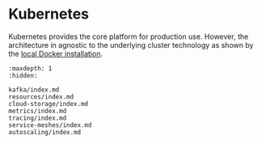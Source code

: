 # Kubernetes

Kubernetes provides the core platform for production use. However, the architecture in agnostic to the underlying cluster technology as shown by the [local Docker installation](../getting-started/docker-installation/index.md).

```{toctree}
:maxdepth: 1
:hidden:

kafka/index.md
resources/index.md
cloud-storage/index.md
metrics/index.md
tracing/index.md
service-meshes/index.md
autoscaling/index.md
```
